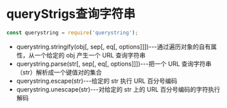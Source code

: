 # queryStrigs查询字符串

```js
const querystring = require('querystring');
```

- querystring.stringify(obj[, sep[, eq[, options]]])---通过遍历对象的自有属性，从一个给定的 obj 产生一个 URL 查询字符串
- querystring.parse(str[, sep[, eq[, options]]])---把一个 URL 查询字符串（str）解析成一个键值对的集合
- querystring.escape(str)---给定的 str 执行 URL 百分号编码
- querystring.unescape(str)---对给定的 str 上的 URL 百分号编码的字符执行解码
